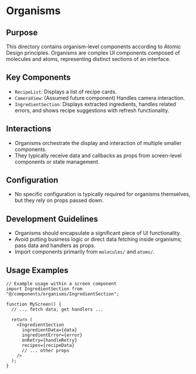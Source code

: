 # Organisms

## Purpose

This directory contains organism-level components according to Atomic Design principles. Organisms are complex UI components composed of molecules and atoms, representing distinct sections of an interface.

## Key Components

- `RecipeList`: Displays a list of recipe cards.
- `CameraView`: (Assumed future component) Handles camera interaction.
- `IngredientSection`: Displays extracted ingredients, handles related errors, and shows recipe suggestions with refresh functionality.

## Interactions

- Organisms orchestrate the display and interaction of multiple smaller components.
- They typically receive data and callbacks as props from screen-level components or state management.

## Configuration

- No specific configuration is typically required for organisms themselves, but they rely on props passed down.

## Development Guidelines

- Organisms should encapsulate a significant piece of UI functionality.
- Avoid putting business logic or direct data fetching inside organisms; pass data and handlers as props.
- Import components primarily from `molecules/` and `atoms/`.

## Usage Examples

```tsx
// Example usage within a screen component
import IngredientSection from "@/components/organisms/IngredientSection";

function MyScreen() {
  // ... fetch data, get handlers ...

  return (
    <IngredientSection
      ingredientData={data}
      ingredientError={error}
      onRetry={handleRetry}
      recipes={recipeData}
      // ... other props
    />
  );
}
```
